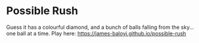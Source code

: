 # Possible Rush
Guess it has a colourful diamond, and a bunch of balls falling from the sky... one ball at a time.
Play here: https://james-baloyi.github.io/possible-rush

